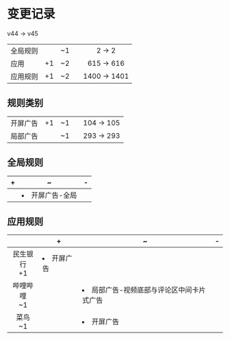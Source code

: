 # 变更记录

v44 -> v45

||||||
|-|:-:|:-:|:-:|:-:|
|全局规则||~1||2 -> 2|
|应用|+1|~2||615 -> 616|
|应用规则|+1|~2||1400 -> 1401|

## 规则类别

||||||
|-|:-:|:-:|:-:|:-:|
|开屏广告|+1|~1||104 -> 105|
|局部广告||~1||293 -> 293|

## 全局规则

|+|~|-|
|-|-|-|
||<li>开屏广告-全局||

## 应用规则

||+|~|-|
|:-:|-|-|-|
|民生银行<br>+1|<li>开屏广告|||
|哔哩哔哩<br>~1||<li>局部广告-视频底部与评论区中间卡片式广告||
|菜鸟<br>~1||<li>开屏广告||
